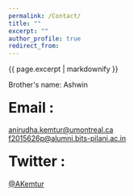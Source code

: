 ```yaml
---
permalink: /Contact/
title: ""
excerpt: ""
author_profile: true
redirect_from: 
---
```


{{ page.excerpt | markdownify }}

Brother's name: Ashwin

#### <span style="font-size: 2em;">Email :</span>
 [anirudha.kemtur@umontreal.ca](mailto:anirudha.kemtur@umontreal.ca)<br>
 [f2015626p@alumni.bits-pilani.ac.in](mailto:f2015626p@alumni.bits-pilani.ac.in) <br>

 
#### <span style="font-size: 2em;">Twitter :</span>
 [@AKemtur](https://twitter.com/AKemtur)
 
